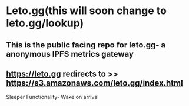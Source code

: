 # Leto.gg(this will soon change to leto.gg/lookup)

## This is the public facing repo for leto.gg- a anonymous IPFS metrics gateway

## https://leto.gg redirects to >> https://s3.amazonaws.com/leto.gg/index.html

Sleeper Functionality- Wake on arrival

